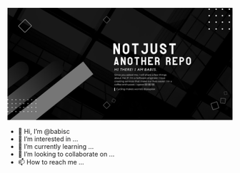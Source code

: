 <p style="text-align:center;"><img src="https://github.com/babisc/babisc/blob/main/babisc-github-cover.png" alt="Logo"></p>



- 👋 Hi, I’m @babisc
- 👀 I’m interested in ...
- 🌱 I’m currently learning ...
- 💞️ I’m looking to collaborate on ...
- 📫 How to reach me ...

<!---
babisc/babisc is a ✨ special ✨ repository because its `README.md` (this file) appears on your GitHub profile.
You can click the Preview link to take a look at your changes.
--->

